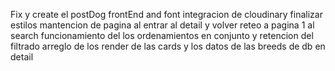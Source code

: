 Fix y create el postDog frontEnd and font
integracion de cloudinary
finalizar estilos
mantencion de pagina al entrar al detail y volver
reteo a pagina 1  al search
funcionamiento del los ordenamientos en conjunto y retencion del filtrado
arreglo de los render de las cards y los datos de las breeds de db en detail

